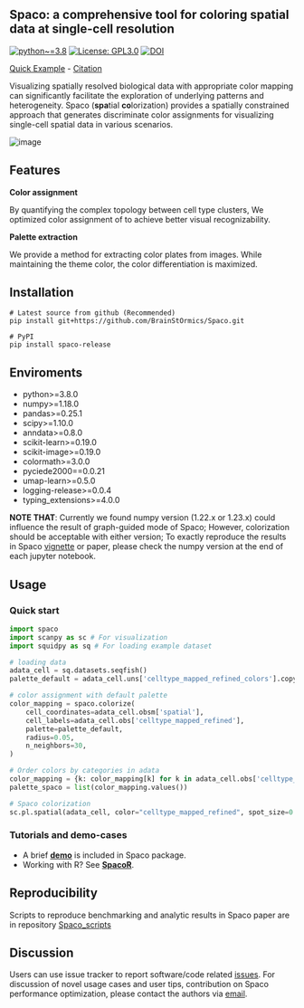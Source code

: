 ## Spaco: a comprehensive tool for coloring spatial data at single-cell resolution

[![python~=3.8](https://img.shields.io/badge/python-3.8-brightgreen)](https://www.python.org/)
[![License: GPL3.0](https://img.shields.io/badge/License-GPL3.0-yellow)](https://opensource.org/license/gpl-3-0/)
[![DOI](https://zenodo.org/badge/DOI/10.5281/zenodo.10113347.svg)](https://zenodo.org/doi/10.5281/zenodo.10113347)

[Quick Example](https://github.com/BrainStOrmics/Spaco_scripts/blob/main/Vignette/Demo.ipynb) - [Citation](https://github.com/BrainStOrmics/Spaco)

Visualizing spatially resolved biological data with appropriate color mapping can significantly facilitate the exploration of underlying patterns and heterogeneity. Spaco (**spa**tial **co**lorization) provides a spatially constrained approach that generates discriminate color assignments for visualizing single-cell spatial data in various scenarios.

![image](https://github.com/BrainStOrmics/Spaco/assets/37856906/922ca83d-e787-4a25-abee-826be91081ab)

## Features

**Color assignment**

By quantifying the complex topology between cell type clusters, We optimized color assignment of to achieve better visual recognizability.

**Palette extraction**

We provide a method for extracting color plates from images. While maintaining the theme color, the color differentiation is maximized.

## Installation

```
# Latest source from github (Recommended)
pip install git+https://github.com/BrainStOrmics/Spaco.git
```

```
# PyPI
pip install spaco-release
```

## Enviroments

- python>=3.8.0
- numpy>=1.18.0
- pandas>=0.25.1
- scipy>=1.10.0
- anndata>=0.8.0
- scikit-learn>=0.19.0
- scikit-image>=0.19.0
- colormath>=3.0.0
- pyciede2000==0.0.21
- umap-learn>=0.5.0
- logging-release>=0.0.4
- typing_extensions>=4.0.0

**NOTE THAT**: Currently we found numpy version (1.22.x or 1.23.x) could influence the result of graph-guided mode of Spaco; However, colorization should be acceptable with either version; To exactly reproduce the results in Spaco [vignette](https://github.com/BrainStOrmics/Spaco_scripts/blob/main/Vignette/Demo.ipynb) or paper, please check the numpy version at the end of each jupyter notebook.


## Usage

### Quick start

```python
import spaco
import scanpy as sc # For visualization
import squidpy as sq # For loading example dataset

# loading data
adata_cell = sq.datasets.seqfish()
palette_default = adata_cell.uns['celltype_mapped_refined_colors'].copy()

# color assignment with default palette
color_mapping = spaco.colorize(
    cell_coordinates=adata_cell.obsm['spatial'],
    cell_labels=adata_cell.obs['celltype_mapped_refined'],
    palette=palette_default,
    radius=0.05,
    n_neighbors=30,
)

# Order colors by categories in adata
color_mapping = {k: color_mapping[k] for k in adata_cell.obs['celltype_mapped_refined'].cat.categories}
palette_spaco = list(color_mapping.values())

# Spaco colorization
sc.pl.spatial(adata_cell, color="celltype_mapped_refined", spot_size=0.035, palette=palette_spaco)
```

### Tutorials and demo-cases
- A brief [**demo**](https://github.com/BrainStOrmics/Spaco_scripts/blob/main/Vignette/Demo.ipynb) is included in Spaco package.
- Working with R? See [**SpacoR**](https://github.com/BrainStOrmics/SpacoR).

## Reproducibility
Scripts to reproduce benchmarking and analytic results in Spaco paper are in repository [Spaco_scripts](https://github.com/BrainStOrmics/Spaco_scripts)

## Discussion 
Users can use issue tracker to report software/code related [issues](https://github.com/BrainStOrmics/Spaco/issues). For discussion of novel usage cases and user tips, contribution on Spaco performance optimization, please contact the authors via [email](mailto:baiyinqi@genomics.cn). 
